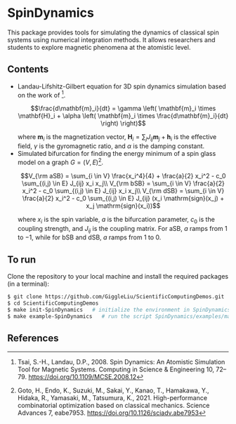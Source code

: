 # SpinDynamics

This package provides tools for simulating the dynamics of classical spin systems using numerical integration methods. It allows researchers and students to explore magnetic phenomena at the atomistic level.

## Contents

- Landau-Lifshitz-Gilbert equation for 3D spin dynamics simulation based on the work of [^Tsai2008].
  ```math
  \frac{d\mathbf{m}_i}{dt} = \gamma \left( \mathbf{m}_i \times \mathbf{H}_i + \alpha \left( \mathbf{m}_i \times \frac{d\mathbf{m}_i}{dt} \right) \right)
  ```
  where $\mathbf{m}_i$ is the magnetization vector, $\mathbf{H}_i = \sum_{j} J_{ij} \mathbf{m}_j + \mathbf{h}_i$ is the effective field, $\gamma$ is the gyromagnetic ratio, and $\alpha$ is the damping constant.
- Simulated bifurcation for finding the energy minimum of a spin glass model on a graph $G = (V, E)$[^Goto2021].
  ```math
  V_{\rm aSB} = \sum_{i \in V} \frac{x_i^4}{4} + \frac{a}{2} x_i^2 - c_0 \sum_{(i,j) \in E} J_{ij} x_i x_j\\
  V_{\rm bSB} = \sum_{i \in V} \frac{a}{2} x_i^2 - c_0 \sum_{(i,j) \in E} J_{ij} x_i x_j\\
  V_{\rm dSB} = \sum_{i \in V} \frac{a}{2} x_i^2 - c_0 \sum_{(i,j) \in E} J_{ij} (x_i \mathrm{sign}(x_j) + x_j \mathrm{sign}(x_i))
  ```
  where $x_i$ is the spin variable, $a$ is the bifurcation parameter, $c_0$ is the coupling strength, and $J_{ij}$ is the coupling matrix. For $\mathrm{aSB}$, $a$ ramps from $1$ to $-1$, while for $\mathrm{bSB}$ and $\mathrm{dSB}$, $a$ ramps from $1$ to $0$.

## To run

Clone the repository to your local machine and install the required packages (in a terminal):

```bash
$ git clone https://github.com/GiggleLiu/ScientificComputingDemos.git
$ cd ScientificComputingDemos
$ make init-SpinDynamics   # initialize the environment in SpinDynamics and SpinDynamics/examples
$ make example-SpinDynamics   # run the script SpinDynamics/examples/main.jl
```

## References
[^Tsai2008]: Tsai, S.-H., Landau, D.P., 2008. Spin Dynamics: An Atomistic Simulation Tool for Magnetic Systems. Computing in Science & Engineering 10, 72–79. https://doi.org/10.1109/MCSE.2008.12
[^Goto2021]: Goto, H., Endo, K., Suzuki, M., Sakai, Y., Kanao, T., Hamakawa, Y., Hidaka, R., Yamasaki, M., Tatsumura, K., 2021. High-performance combinatorial optimization based on classical mechanics. Science Advances 7, eabe7953. https://doi.org/10.1126/sciadv.abe7953

